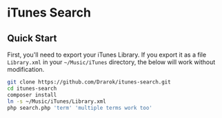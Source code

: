 # iTunes Search

## Quick Start

First, you'll need to export your iTunes Library. If you export it as a file `Library.xml` in your `~/Music/iTunes` directory, the below will work without modification.

```bash
git clone https://github.com/Drarok/itunes-search.git
cd itunes-search
composer install
ln -s ~/Music/iTunes/Library.xml
php search.php 'term' 'multiple terms work too'
```
